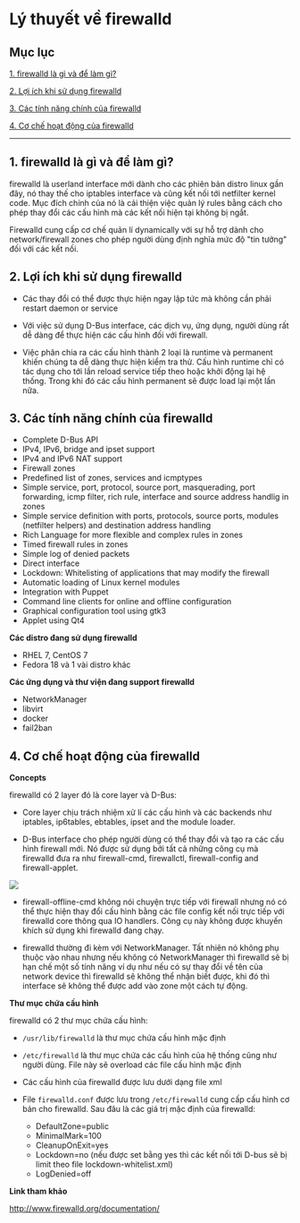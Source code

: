 # Lý thuyết về firewalld

## Mục lục

[1.  firewalld là gì và để làm gì?](#1)

[2. Lợi ích khi sử dụng firewalld](#2)

[3. Các tính năng chính của firewalld](#3)

[4. Cơ chế hoạt động của firewalld](#4)

------------------

<a name="1"></a>
## 1. firewalld là gì và để làm gì?

firewalld là userland interface mới dành cho các phiên bản distro linux gần đây, nó thay thế cho iptables interface và cũng kết nối tới netfilter kernel code. Mục đích chính của nó là cải thiện việc quản lý rules bằng cách cho phép thay đổi các cấu hình mà các kết nối hiện tại không bị ngắt.

Firewalld cung cấp cơ chế quản lí dynamically với sự hỗ trợ dành cho network/firewall zones cho phép người dùng định nghĩa mức độ "tin tưởng" đối với các kết nối.

<a name="2"></a>
## 2. Lợi ích khi sử dụng firewalld

- Các thay đổi có thể được thực hiện ngay lập tức mà không cần phải restart daemon or service

- Với việc sử dụng D-Bus interface, các dịch vụ, ứng dụng, người dùng rất dễ dàng để thực hiện các cấu hình đối với firewall.

- Việc phân chia ra các cấu hình thành 2 loại là runtime và permanent khiến chúng ta dễ dàng thực hiện kiểm tra thử. Cấu hình runtime chỉ có tác dụng cho tới lần reload service tiếp theo hoặc khởi động lại hệ thống. Trong khi đó các cấu hình permanent sẽ được load lại một lần nữa.

<a name="3"></a>
## 3. Các tính năng chính của firewalld

- Complete D-Bus API
- IPv4, IPv6, bridge and ipset support
- IPv4 and IPv6 NAT support
- Firewall zones
- Predefined list of zones, services and icmptypes
- Simple service, port, protocol, source port, masquerading, port forwarding, icmp filter, rich rule, interface and source address handlig in zones
- Simple service definition with ports, protocols, source ports, modules (netfilter helpers) and destination address handling
- Rich Language for more flexible and complex rules in zones
- Timed firewall rules in zones
- Simple log of denied packets
- Direct interface
- Lockdown: Whitelisting of applications that may modify the firewall
- Automatic loading of Linux kernel modules
- Integration with Puppet
- Command line clients for online and offline configuration
- Graphical configuration tool using gtk3
- Applet using Qt4

**Các distro đang sử dụng firewalld**

- RHEL 7, CentOS 7
- Fedora 18 và 1 vài distro khác

**Các ứng dụng và thư viện đang support firewalld**

- NetworkManager
- libvirt
- docker
- fail2ban

<a name="4"></a>
## 4. Cơ chế hoạt động của firewalld

**Concepts**

firewalld có 2 layer đó là core layer và D-Bus:

- Core layer chịu trách nhiệm xử lí các cấu hình và các backends như iptables, ip6tables, ebtables, ipset and the module loader.

- D-Bus interface cho phép người dùng có thể thay đổi và tạo ra các cấu hình firewall mới. Nó được sử dụng bởi tất cả những công cụ mà firewalld đưa ra như firewall-cmd, firewallctl, firewall-config and firewall-applet.

<img src="https://i.imgur.com/CEkTaXC.png">

- firewall-offline-cmd không nói chuyện trực tiếp với firewall nhưng nó có thể thực hiện thay đổi cấu hình bằng các file config kết nối trực tiếp với firewalld core thông qua IO handlers. Công cụ này không được khuyến khích sử dụng khi firewalld đang chạy.

- firewalld thường đi kèm với NetworkManager. Tất nhiên nó không phụ thuộc vào nhau nhưng nếu không có NetworkManager thì firewalld sẽ bị hạn chế một số tính năng ví dụ như nếu có sự thay đổi về tên của network device thì firewalld sẽ không thể nhận biết được, khi đó thì interface sẽ không thể được add vào zone một cách tự động.

**Thư mục chứa cấu hình**

firewalld có 2 thư mục chứa cấu hình:

- `/usr/lib/firewalld` là thư mục chứa cấu hình mặc định
- `/etc/firewalld` là thư mục chứa các cấu hình của hệ thống cũng như người dùng. File này sẽ overload các file cấu hình mặc định

- Các cấu hình của firewalld được lưu dưới dạng file xml
- File `firewalld.conf` được lưu trong `/etc/firewalld` cung cấp cấu hình cơ bản cho firewalld. Sau đâu là các giá trị mặc định của firewalld:
  - DefaultZone=public
  - MinimalMark=100
  - CleanupOnExit=yes
  - Lockdown=no (nếu được set bằng yes thì các kết nối tới D-bus sẽ bị limit theo file lockdown-whitelist.xml)
  - LogDenied=off

**Link tham khảo**

http://www.firewalld.org/documentation/

